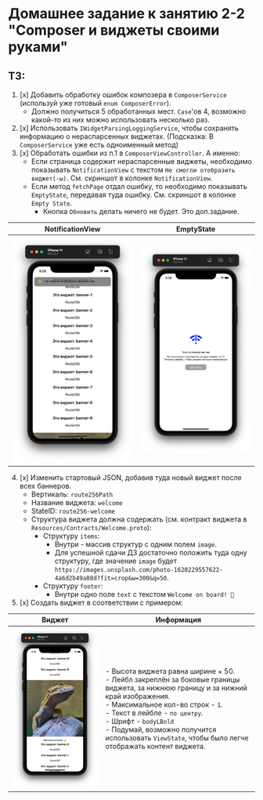 # Домашнее задание к занятию 2-2 "Composer и виджеты своими руками"

## ТЗ:
1. [x] Добавить обработку ошибок композера в `ComposerService` (используй уже готовый `enum ComposerError`).
    - Должно получиться 5 обработанных мест. `Case`'ов 4, возможно какой-то из них можно использовать несколько раз.
2. [x] Использовать `IWidgetParsingLoggingService`, чтобы сохранять информацию о нераспарсенных виджетах. (Подсказка: В `ComposerService` уже есть одноименный метод)
3. [x] Обработать ошибки из п.1 в `ComposerViewController`. А именно:
    - Если страница содержит нераспарсенные виджеты, необходимо показывать `NotificationView` с текстом `Не смогли отобразить виджет(-ы)`. См. скриншот в колонке `NotificationView`.
    - Если метод `fetchPage` отдал ошибку, то необходимо показывать `EmptyState`, передавая туда ошибку. См. скриншот в колонке `Empty State`.
        - Кнопка `Обновить` делать ничего не будет. Это доп.задание.

| NotificationView | EmptyState |
| ------ | ------ |
| <img src="Resources/Images/Notification.png"/> | <img src="Resources/Images/Empty%20state.png"/> |

4. [x] Изменить стартовый JSON, добавив туда новый виджет после всех баннеров.
    - Вертикаль: `route256Path`
    - Название виджета: `welcome`
    - StateID: `route256-welcome`
    - Структура виджета должна содержать (см. контракт виджета в `Resources/Contracts/Welcome.proto`):
        - Структуру `items`:
            - Внутри - массив структур с одним полем `image`. 
            - Для успешной сдачи ДЗ достаточно положить туда одну структуру, где значение `image` будет `https://images.unsplash.com/photo-1620229557622-4a6d2b49a88d?fit=crop&w=300&q=50`.
        - Структуру `footer`:
            - Внутри одно поле `text` с текстом `Welcome on board! 🤙`
5. [x] Создать виджет в соответствии с примером:

| Виджет | Информация |
| ------ | ------ |
| <img src="Resources/Images/Simple.png" width=450/> |     - Высота виджета равна ширине + 50.<br>- Лейбл закреплён за боковые границы виджета, за нижнюю границу и за нижний край изображения.<br>- Максимальное кол-во строк - `1`.<br>- Текст в лейбле - `по центру`.<br>- Шрифт - `bodyLBold`<br>- Подумай, возможно получится использовать `ViewState`, чтобы было легче отображать контент виджета. |

